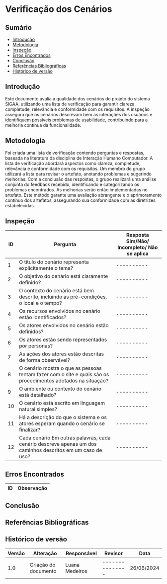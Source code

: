 # Verificação dos Cenários

## Sumário
* [Introdução](#Introdução)
* [Metodologia](#Metodologia)
* [Inspeção](#Inspeção)
* [Erros Encontrados](#Erros-Encontrados)
* [Conclusão](#Conclusão)
* [Referências Bibliográficas](#Referências-Bibliográficas)
* [Histórico de versão](#Histórico-de-versão)


## Introdução
Este documento avalia a qualidade dos cenários do projeto do sistema SIGAA, utilizando uma lista de verificação para garantir clareza, completude, relevância e conformidade com os requisitos. A inspeção assegura que os cenários descrevam bem as interações dos usuários e identifiquem possíveis problemas de usabilidade, contribuindo para a melhoria contínua da funcionalidade.

## Metodologia

Foi criada uma lista de verificação contendo perguntas e respostas, baseada na literatura da disciplina de Interação Humano Computador. A lista de verificação abordará aspectos como clareza, completude, relevância e conformidade com os requisitos. Um membro do grupo utilizará a lista para revisar o artefato, anotando problemas e sugerindo melhorias. Com a conclusão das respostas, o grupo realizará uma análise conjunta do feedback recebido, identificando e categorizando os problemas encontrados. As melhorias serão então implementadas no artefato. Este método garante uma avaliação abrangente e o aprimoramento contínuo dos artefatos, assegurando sua conformidade com as diretrizes estabelecidas.

## Inspeção

| ID |  Pergunta | Resposta <br> Sim/Não/ Incompleto/ Não se aplica |
| -- | ----------| ---------- |
| 1 | O título do cenário representa explicitamente o tema? | ---------- |
| 2 | O objetivo do cenário está claramente definido? | ---------- |
| 3 | O contexto do cenário está bem descrito, incluindo as pré-condições, o local e o tempo? | ---------- |
| 4 | Os recursos envolvidos no cenário estão identificados? | ---------- |
| 5 | Os atores envolvidos no cenário estão definidos? | ---------- |
| 6 | Os atores estão sendo representados por personas? | ---------- |
| 7 | As ações dos atores estão descritas de forma observável? | ---------- |
| 8 | O cenário mostra o que as pessoas tentam fazer com o site e quais são os procedimentos adotados na situação? | ---------- |
| 9 | O ambiente ou contexto do cenário está detalhado? | ---------- |
| 10 | O cenário está escrito em linguagem natural simples? | ---------- |
| 11 | Há a descrição do que o sistema e os atores esperam quando o cenário se finalizar? | ---------- |
| 12 | Cada cenário Em outras palavras, cada cenário descreve apenas um dos caminhos descritos em um caso de uso? | ---------- |

## Erros Encontrados

| ID |  Observação | 
| -- | ----------- | 

## Conclusão

## Referências Bibliográficas

## Histórico de versão

| Versão | Alteração                           | Responsável     | Revisor         | Data       |
| ------ | ----------------------------------- | --------------- | --------------- | ---------- |
|  1.0   | Criação do documento                | Luana Medeiros  | --------------- | 26/06/2024 |
